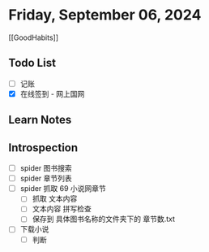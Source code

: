 # Friday, September 06, 2024

[[GoodHabits]]

## Todo List

- [ ] 记账
- [x] 在线签到 - 网上国网

## Learn Notes

## Introspection

- [ ] spider 图书搜索
- [ ] spider 章节列表
- [ ] spider 抓取 69 小说网章节
  - [ ] 抓取 文本内容
  - [ ] 文本内容 拼写检查
  - [ ] 保存到 具体图书名称的文件夹下的 章节数.txt
- [ ] 下载小说
  - [ ] 判断
